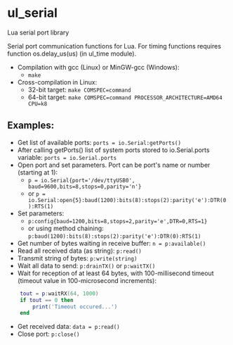 ul_serial
=========

Lua serial port library
  
Serial port communication functions for Lua.
For timing functions requires function os.delay_us(us) (in ul_time module).
  
* Compilation with gcc (Linux) or MinGW-gcc (Windows):
  * `make`
* Cross-compilation in Linux:
  * 32-bit target: `make COMSPEC=command`
  * 64-bit target: `make COMSPEC=command PROCESSOR_ARCHITECTURE=AMD64 CPU=k8`
  
## Examples:
* Get list of available ports: `ports = io.Serial:getPorts()`
* After calling getPorts() list of system ports stored to io.Serial.ports variable: `ports = io.Serial.ports`
* Open port and set parameters. Port can be port's name or number (starting at 1):
  * `p = io.Serial{port='/dev/ttyUSB0', baud=9600,bits=8,stops=0,parity='n'}`
  * or `p = io.Serial:open{5}:baud(1200):bits(8):stops(2):parity('e'):DTR(0):RTS(1)`
* Set parameters:
  * `p:config{baud=1200,bits=8,stops=2,parity='e',DTR=0,RTS=1}`
  * or using method chaining: `p:baud(1200):bits(8):stops(2):parity('e'):DTR(0):RTS(1)`
* Get number of bytes waiting in receive buffer: `n = p:available()`
* Read all received data (as string): `p:read()`
* Transmit string of bytes: `p:write(string)`
* Wait all data to send: `p:drainTX()` or `p:waitTX()`
* Wait for reception of at least 64 bytes, with 100-millisecond timeout (timeout value in 100-microsecond increments):
```lua
    tout = p:waitRX(64, 1000)
    if tout == 0 then
    	print('Timeout occured...')
	end
```
* Get received data: `data = p:read()`
* Close port: `p:close()`

